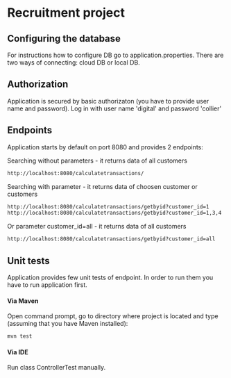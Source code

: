 # Recruitment project

## Configuring the database
For instructions how to configure DB go to application.properties. There are two ways of connecting: cloud DB or local DB.

## Authorization
Application is secured by basic authorizaton (you have to provide user name and password).
Log in with user name 'digital' and password 'collier'
## Endpoints
Application starts by default on port 8080 and provides 2 endpoints:

Searching without parameters - it returns data of all customers

```bash
http://localhost:8080/calculatetransactions/
```
Searching with parameter - it returns data of choosen customer or customers

```bash
http://localhost:8080/calculatetransactions/getbyid?customer_id=1
http://localhost:8080/calculatetransactions/getbyid?customer_id=1,3,4
```

Or parameter customer_id=all - it returns data of all customers

```bash
http://localhost:8080/calculatetransactions/getbyid?customer_id=all
```

## Unit tests

Application provides few unit tests of endpoint. In order to run them you have to run application first.

#### Via Maven

Open command prompt, go to directory where project is located and type (assuming that you have Maven installed):

```bash
mvn test
```

#### Via IDE

Run class ControllerTest manually.